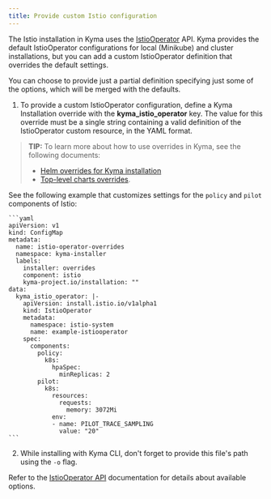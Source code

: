 ```yaml
---
title: Provide custom Istio configuration
---
```

The Istio installation in Kyma uses the [IstioOperator](https://istio.io/docs/reference/config/istio.operator.v1alpha1/) API.
Kyma provides the default IstioOperator configurations for local (Minikube) and cluster installations, but you can add a custom IstioOperator definition that overrides the default settings.

You can choose to provide just a partial definition specifying just some of the options, which will be merged with the defaults.

1. To provide a custom IstioOperator configuration, define a Kyma Installation override with the **kyma_istio_operator** key.
The value for this override must be a single string containing a valid definition of the IstioOperator custom resource, in the YAML format.

<!-- I believe this tip is obsolete -->

>**TIP:** To learn more about how to use overrides in Kyma, see the following documents:
>* [Helm overrides for Kyma installation](/root/kyma/#configuration-helm-overrides-for-kyma-installation)
>* [Top-level charts overrides](/root/kyma/#configuration-helm-overrides-for-kyma-installation-top-level-charts-overrides).

See the following example that customizes settings for the `policy` and `pilot` components of Istio:

    ```yaml
    apiVersion: v1
    kind: ConfigMap
    metadata:
      name: istio-operator-overrides
      namespace: kyma-installer
      labels:
        installer: overrides
        component: istio
        kyma-project.io/installation: ""
    data:
      kyma_istio_operator: |-
        apiVersion: install.istio.io/v1alpha1
        kind: IstioOperator
        metadata:
          namespace: istio-system
          name: example-istiooperator
        spec:
          components:
            policy:
              k8s:
                hpaSpec:
                  minReplicas: 2
            pilot:
              k8s:
                resources:
                  requests:
                    memory: 3072Mi
                env:
                - name: PILOT_TRACE_SAMPLING
                  value: "20"
    ```

2. While installing with Kyma CLI, don't forget to provide this file's path using the `-o` flag.

Refer to the [IstioOperator API](https://istio.io/docs/reference/config/istio.operator.v1alpha1/) documentation for details about available options.
